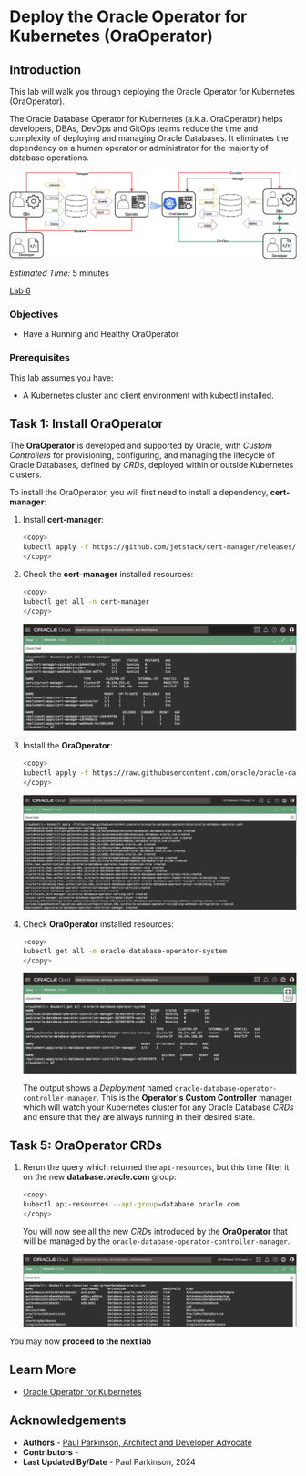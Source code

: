# Deploy the Oracle Operator for Kubernetes (OraOperator)

## Introduction

This lab will walk you through deploying the Oracle Operator for Kubernetes (OraOperator).  

The Oracle Database Operator for Kubernetes (a.k.a. OraOperator) helps developers, DBAs, DevOps and GitOps teams reduce the time and complexity of deploying and managing Oracle Databases. It eliminates the dependency on a human operator or administrator for the majority of database operations.


![Operator](images/dba_oper_dev.png "Operator")

*Estimated Time:* 5 minutes

[Lab 6](videohub:1_in973skw)


### Objectives

* Have a Running and Healthy OraOperator

### Prerequisites

This lab assumes you have:

* A Kubernetes cluster and client environment with kubectl installed.

## Task 1: Install OraOperator

The **OraOperator** is developed and supported by Oracle, with *Custom Controllers* for provisioning, configuring, and managing the lifecycle of Oracle Databases, defined by *CRDs*, deployed within or outside Kubernetes clusters.

To install the OraOperator, you will first need to install a dependency, **cert-manager**:

1. Install **cert-manager**:

    ```bash
    <copy>
    kubectl apply -f https://github.com/jetstack/cert-manager/releases/latest/download/cert-manager.yaml
    </copy>
    ```

2. Check the **cert-manager** installed resources:

    ```bash
    <copy>
    kubectl get all -n cert-manager
    </copy>
    ```

    ![kubectl get all -n cert-manager](images/kubectl_cert_manager.png "kubectl get all -n cert-manager")

3. Install the **OraOperator**:

    ```bash
    <copy>
    kubectl apply -f https://raw.githubusercontent.com/oracle/oracle-database-operator/main/oracle-database-operator.yaml
    </copy>
    ```

    ![OraOperator Install](images/oraoperator_install.png "OraOperator Install")

4. Check **OraOperator** installed resources:

    ```bash
    <copy>
    kubectl get all -n oracle-database-operator-system
    </copy>
    ```

    ![kubectl get all -n oracle-database-operator-system](images/kubectl_oraoper.png "kubectl get all -n oracle-database-operator-system")

    The output shows a *Deployment* named `oracle-database-operator-controller-manager`. This is the **Operator's Custom Controller** manager which will watch your Kubernetes cluster for any Oracle Database *CRDs* and ensure that they are always running in their desired state.

## Task 5: OraOperator CRDs

1. Rerun the query which returned the `api-resources`, but this time filter it on the new **database.oracle.com** group:

    ```bash
    <copy>
    kubectl api-resources --api-group=database.oracle.com
    </copy>
    ```

    You will now see all the new *CRDs* introduced by the **OraOperator** that will be managed by the `oracle-database-operator-controller-manager`.

    ![kubectl api-resources --api-group=database.oracle.com](images/oraoperator_crds.png "kubectl api-resources --api-group=database.oracle.com")

You may now **proceed to the next lab**

## Learn More

* [Oracle Operator for Kubernetes](https://github.com/oracle/oracle-database-operator)

## Acknowledgements

* **Authors** - [Paul Parkinson, Architect and Developer Advocate](var:authors)
* **Contributors** - [](var:contributors)
* **Last Updated By/Date** - Paul Parkinson, 2024